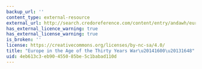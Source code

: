 ```yaml
---
backup_url: ''
content_type: external-resource
external_url: http://search.credoreference.com/content/entry/andawh/europe_in_the_age_of_the_thirty_years_war_1600_1648/0
has_external_licence_warning: true
has_external_license_warning: true
is_broken: ''
license: https://creativecommons.org/licenses/by-nc-sa/4.0/
title: "Europe in the Age of the Thirty Years War\u20141600\u20131648"
uid: 4eb613c3-eb90-4550-85be-5c1babad110d
---
```

